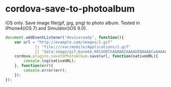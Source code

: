 # cordova-save-to-photoalbum

iOS only. Save image file(gif, jpg, png) to photo album. Tested in iPhone4(iOS 7) and Simulator(iOS 9.0).

```js
document.addEventListener("deviceready", function(){
    var url = "http://example.com/images/1.gif" 
             || "file:///var/mobile/Applications/1.gif"
             || "data:image/gif;base64,R0lGODlhAQABAIAAAAUEBAAAACwAAAAAAQABAAACAkQBADs=";
    cordova.plugins.saveToPhotoAlbum.save(url, function(nativeURL){
        console.log(nativeURL);
    }, function(err){
        console.error(err);
    });
});
```


    
    
